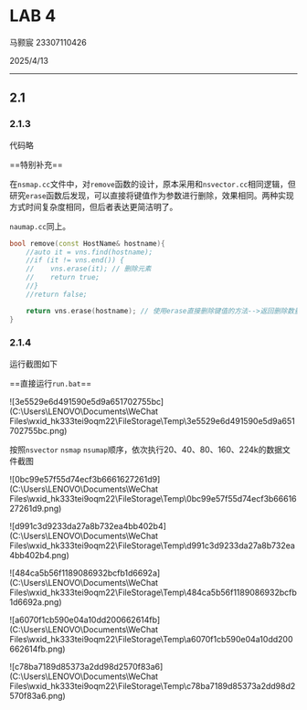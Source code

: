 # LAB 4

马颢宸 23307110426

2025/4/13

---

## 2.1

###  2.1.3

代码略

==特别补充==

在`nsmap.cc`文件中，对`remove`函数的设计，原本采用和`nsvector.cc`相同逻辑，但研究`erase`函数后发现，可以直接将键值作为参数进行删除，效果相同。两种实现方式时间复杂度相同，但后者表达更简洁明了。

`naumap.cc`同上。

```cpp
bool remove(const HostName& hostname){
    //auto it = vns.find(hostname);
    //if (it != vns.end()) {
    //    vns.erase(it); // 删除元素
    //    return true;
    //}
    //return false;

    return vns.erase(hostname); // 使用erase直接删除键值的方法-->返回删除数量：成功删除=1，失败删除=0
}
```



### 2.1.4

运行截图如下

==直接运行`run.bat`==

![3e5529e6d491590e5d9a651702755bc](C:\Users\LENOVO\Documents\WeChat Files\wxid_hk333tei9oqm22\FileStorage\Temp\3e5529e6d491590e5d9a651702755bc.png)

按照`nsvector`  `nsmap`  `nsumap`顺序，依次执行20、40、80、160、224k的数据文件截图

![0bc99e57f55d74ecf3b6661627261d9](C:\Users\LENOVO\Documents\WeChat Files\wxid_hk333tei9oqm22\FileStorage\Temp\0bc99e57f55d74ecf3b6661627261d9.png)

![d991c3d9233da27a8b732ea4bb402b4](C:\Users\LENOVO\Documents\WeChat Files\wxid_hk333tei9oqm22\FileStorage\Temp\d991c3d9233da27a8b732ea4bb402b4.png)

![484ca5b56f1189086932bcfb1d6692a](C:\Users\LENOVO\Documents\WeChat Files\wxid_hk333tei9oqm22\FileStorage\Temp\484ca5b56f1189086932bcfb1d6692a.png)

![a6070f1cb590e04a10dd200662614fb](C:\Users\LENOVO\Documents\WeChat Files\wxid_hk333tei9oqm22\FileStorage\Temp\a6070f1cb590e04a10dd200662614fb.png)

![c78ba7189d85373a2dd98d2570f83a6](C:\Users\LENOVO\Documents\WeChat Files\wxid_hk333tei9oqm22\FileStorage\Temp\c78ba7189d85373a2dd98d2570f83a6.png)

